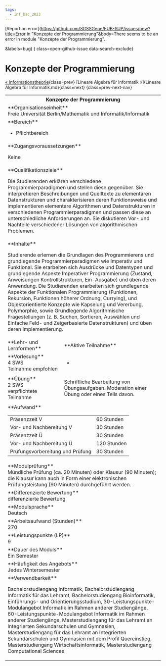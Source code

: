 ```yaml
---
tags:
  - inf_bsc_2023
---
```

[Report an error](https://github.com/SGSSGene/FUB-SUP/issues/new?title=Error in "Konzepte der Programmierung"&body=There seems to be an error in module "Konzepte der Programmierung".

<Describe here a slightly more detailed description of what is wrong>&labels=bug)
{ class=open-github-issue data-search-exclude}

# Konzepte der Programmierung

[« Informationstheorie](Informationstheorie.md){class=prev}
[Lineare Algebra für Informatik »](Lineare Algebra für Informatik.md){class=next}
{class=prev-next-nav}

<table markdown id="moduledesc">
<tr markdown class="moduledesc_head"><th colspan="2">Konzepte der Programmierung </th></tr>
<tr markdown><td colspan="2">**Organisationseinheit**   <br>Freie Universität Berlin/Mathematik und Informatik/Informatik</td></tr>

<tr markdown><td colspan="2">**Bereich**<br>


- Pflichtbereich

</td></tr>

<tr markdown><td colspan="2">**Zugangsvoraussetzungen** <br>

Keine


</td></tr>
<tr markdown><td colspan="2">**Qualifikationsziele**    <br>

Die Studierenden erklären verschiedene Programmierparadigmen und stellen
diese gegenüber. Sie interpretieren Beschreibungen und Quelltexte zu
elementaren Datenstrukturen und charakterisieren deren Funktionsweise und
implementieren elementare Algorithmen und Datenstrukturen in verschiedenen
Programmierparadigmen und passen diese an unterschiedliche Anforderungen an.
Sie diskutieren Vor- und Nachteile verschiedener Lösungen von
algorithmischen Problemen.


</td></tr>
<tr markdown><td colspan="2">**Inhalte**                <br>

Studierende erlernen die Grundlagen des Programmierens und grundlegende
Programmierparadigmen wie Imperativ und Funktional. Sie erarbeiten sich
Ausdrücke und Datentypen und grundlegende Aspekte Imperativer Programmierung
(Zustand, Anweisungen Kontrollstrukturen, Ein-Ausgabe) und üben deren
Anwendung. Die Studierenden erarbeiten sich grundlegende Aspekte der
Funktionalen Programmierung (Funktionen, Rekursion, Funktionen höherer
Ordnung, Currying), und Objektorientierte Konzepte wie Kapselung und
Vererbung, Polymorphie, sowie Grundlegende Algorithmische Fragestellungen
(z. B. Suchen, Sortieren, Auswählen und Einfache Feld- und Zeigerbasierte
Datenstrukturen) und üben deren Implementierung.


</td></tr>

<tr markdown><td>**Lehr- und Lernformen**</td><td>**Aktive Teilnahme**</td></tr>
<tr markdown><td> **Vorlesung** <br>4 SWS <br> Teilnahme empfohlen</td><td>

-
</td></tr>
<tr markdown><td> **Übung** <br>2 SWS <br> verpflichtete Teilnahme</td><td>

Schriftliche Bearbeitung von Übungsaufgaben. Moderation einer Übung oder eines Teils davon.
</td></tr>
<tr markdown><td colspan="2">**Aufwand**                <br>
<table class="aufwand_table">
<tr><td>Präsenzzeit V</td><td>60 Stunden</td></tr>
<tr><td>Vor- und Nachbereitung V</td><td>30 Stunden</td></tr>
<tr><td>Präsenzzeit Ü</td><td>30 Stunden</td></tr>
<tr><td>Vor- und Nachbereitung Ü</td><td>120 Stunden</td></tr>
<tr><td>Prüfungsvorbereitung und Prüfung</td><td>30 Stunden</td></tr>
</table>

</td></tr>
<tr markdown><td colspan="2">**Modulprüfung**             <br>Mündliche Prüfung (ca. 20 Minuten) oder Klausur (90 Minuten); die Klausur
kann auch in Form einer elektronischen Prüfungsleistung (90 Minuten)
durchgeführt werden.


</td></tr>
<tr markdown><td colspan="2">**Differenzierte Bewertung** <br>differenzierte Bewertung

</td></tr>
<tr markdown><td colspan="2">**Modulsprache**             <br>Deutsch</td></tr>
<tr markdown><td colspan="2">**Arbeitsaufwand (Stunden)** <br>270</td></tr>
<tr markdown><td colspan="2">**Leistungspunkte (LP)**     <br>9</td></tr>
<tr markdown><td colspan="2">**Dauer des Moduls**         <br>Ein Semester</td></tr>
<tr markdown><td colspan="2">**Häufigkeit des Angebots**  <br>Jedes Wintersemester</td></tr>
<tr markdown><td colspan="2">**Verwendbarkeit**           <br>

Bachelorstudiengang Informatik, Bachelorstudiengang Informatik für das
Lehramt, Bachelorstudiengang Bioinformatik, Einführungs- und
Orientierungsstudium, 30-Leistungspunkte-Modulangebot Informatik im Rahmen
anderer Studiengänge, 60-Leistungspunkte-Modulangebot Informatik im Rahmen
anderer Studiengänge, Masterstudiengang für das Lehramt an Integrierten
Sekundarschulen und Gymnasien, Masterstudiengang für das Lehramt an
Integrierten Sekundarschulen und Gymnasien mit dem Profil Quereinstieg,
Masterstudiengang Wirtschaftsinformatik, Masterstudiengang Computational
Sciences


</td></tr>

</table>
